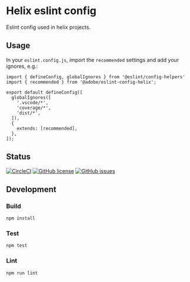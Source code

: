 # Helix eslint config

Eslint config used in helix projects.

## Usage

In your `eslint.config.js`, import the `recommended` settings and add your ignores, e.g.:

```
import { defineConfig, globalIgnores } from '@eslint/config-helpers'
import { recommended } from '@adobe/eslint-config-helix';

export default defineConfig([
  globalIgnores([
    '.vscode/*',
    'coverage/*',
    'dist/*',
  ]),
  {
    extends: [recommended],
  },
]);
```

## Status

[![CircleCI](https://img.shields.io/circleci/project/github/adobe/helix-eslint-config.svg)](https://circleci.com/gh/adobe/helix-eslint-config)
[![GitHub license](https://img.shields.io/github/license/adobe/helix-eslint-config.svg)](https://github.com/adobe/helix-eslint-config/blob/main/LICENSE.txt)
[![GitHub issues](https://img.shields.io/github/issues/adobe/helix-eslint-config.svg)](https://github.com/adobe/helix-eslint-config/issues)

## Development


### Build

```bash
npm install
```

### Test

```bash
npm test
```

### Lint

```bash
npm run lint
```
